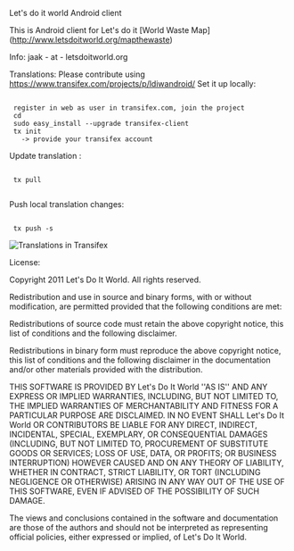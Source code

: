 Let's do it world Android client

This is Android client for Let's do it [World Waste Map] (http://www.letsdoitworld.org/mapthewaste)

Info: jaak - at - letsdoitworld.org

Translations: Please contribute using https://www.transifex.com/projects/p/ldiwandroid/
Set it up locally:
<pre><code>
 register in web as user in transifex.com, join the project
 cd <project dir>
 sudo easy_install --upgrade transifex-client
 tx init 
   -> provide your transifex account
</code></pre>   
Update translation : 
<pre><code>
 tx pull 
 </code></pre>
Push local translation changes:
<pre><code>
 tx push -s
</code></pre>

![Translations in Transifex](https://www.transifex.com/projects/p/ldiwandroid/resource/strings/chart/image_png)

License:

 Copyright 2011 Let's Do It World. All rights reserved.

Redistribution and use in source and binary forms, with or without modification, are permitted provided that the following conditions are met:

Redistributions of source code must retain the above copyright notice, this list of conditions and the following disclaimer.

Redistributions in binary form must reproduce the above copyright notice, this list of conditions and the following disclaimer in the documentation and/or other materials provided with the distribution.

THIS SOFTWARE IS PROVIDED BY Let's Do It World ''AS IS'' AND ANY EXPRESS OR IMPLIED WARRANTIES, INCLUDING, BUT NOT LIMITED TO, THE IMPLIED WARRANTIES OF MERCHANTABILITY AND FITNESS FOR A PARTICULAR PURPOSE ARE DISCLAIMED. IN NO EVENT SHALL Let's Do It World OR CONTRIBUTORS BE LIABLE FOR ANY DIRECT, INDIRECT, INCIDENTAL, SPECIAL, EXEMPLARY, OR CONSEQUENTIAL DAMAGES (INCLUDING, BUT NOT LIMITED TO, PROCUREMENT OF SUBSTITUTE GOODS OR SERVICES; LOSS OF USE, DATA, OR PROFITS; OR BUSINESS INTERRUPTION) HOWEVER CAUSED AND ON ANY THEORY OF LIABILITY, WHETHER IN CONTRACT, STRICT LIABILITY, OR TORT (INCLUDING NEGLIGENCE OR OTHERWISE) ARISING IN ANY WAY OUT OF THE USE OF THIS SOFTWARE, EVEN IF ADVISED OF THE POSSIBILITY OF SUCH DAMAGE.

The views and conclusions contained in the software and documentation are those of the authors and should not be interpreted as representing official policies, either expressed or implied, of Let's Do It World.